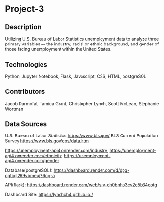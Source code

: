 # Project-3
## Description
Utilizing U.S. Bureau of Labor Statistics unemployment data to analyze three primary variables -- the industry, racial or ethnic background, and gender of those facing unemployment within the United States.

## Technologies
Python, Jupyter Notebook, Flask, Javascript, CSS, HTML, postgreSQL

## Contributors
Jacob Darmofal,
Tamica Grant,
Christopher Lynch,
Scott McLean,
Stephanie Wortman

## Data Sources
U.S. Bureau of Labor Statistics
https://www.bls.gov/
BLS Current Population Survey
https://www.bls.gov/cps/data.htm

https://unemployment-api4.onrender.com/industry, 
https://unemployment-api4.onrender.com/ethnicity, 
https://unemployment-api4.onrender.com/gender

Database(postgreSQL):
https://dashboard.render.com/d/dpg-cgtiqjl269vbmeuj26cg-a

API(flask):
https://dashboard.render.com/web/srv-ch0bnhb3cv2c5b34cotg

Dashboard Site: 
https://lynchch4.github.io./
